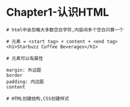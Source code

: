 Chapter1-认识HTML
=================

```
# html中会忽略大多数空白字符,内容间多个空白只算一个

# 元素 = <start tag> + content + <end tag>
<h1>Starbuzz Coffee Beverages</h1>

# 元素可以有属性

margin: 外边距
border
padding: 内边距
content

# HTML创建结构,CSS创建样式
```